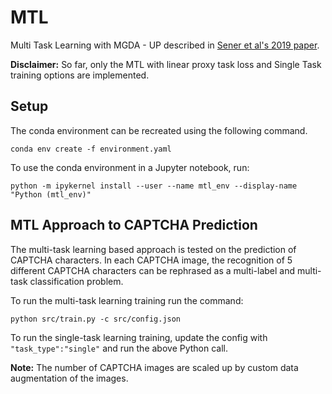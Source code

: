 # MTL
Multi Task Learning with MGDA - UP described in [Sener et al's 2019 paper](https://arxiv.org/pdf/1810.04650.pdf).

**Disclaimer:** So far, only the MTL with linear proxy task loss and Single Task training options are implemented.



## Setup

The conda environment can be recreated using the following command.

`conda env create -f environment.yaml`

To use the conda environment in a Jupyter notebook, run:

`python -m ipykernel install --user --name mtl_env --display-name "Python (mtl_env)"`


## MTL Approach to CAPTCHA Prediction

The multi-task learning based approach is tested on the prediction of CAPTCHA characters. In each CAPTCHA image, the recognition of 5 different CAPTCHA characters can be rephrased as a multi-label and multi-task classification problem.


To run the multi-task learning training run the command:

`python src/train.py -c src/config.json`

To run the single-task learning training, update the config with `"task_type":"single"` and run the above Python call.




**Note:** The number of CAPTCHA images are scaled up by custom data augmentation of the images. 
